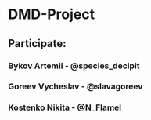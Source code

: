 # DMD-Project
## Participate:
### Bykov Artemii - @species_decipit
### Goreev Vycheslav - @slavagoreev
### Kostenko Nikita - @N_Flamel
